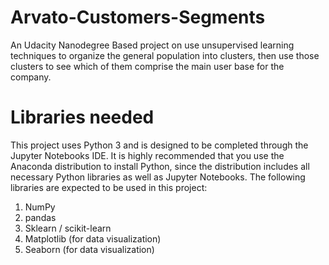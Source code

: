 # Arvato-Customers-Segments
An Udacity Nanodegree Based project on use unsupervised learning techniques to organize the general population into clusters, then use those clusters to see which of them comprise the main user base for the company.

# Libraries needed
This project uses Python 3 and is designed to be completed through the Jupyter Notebooks IDE. It is highly recommended that you use the Anaconda distribution to install Python, since the distribution includes all necessary Python libraries as well as Jupyter Notebooks. The following libraries are expected to be used in this project:

1. NumPy
2. pandas
3. Sklearn / scikit-learn
4. Matplotlib (for data visualization)
5. Seaborn (for data visualization)

